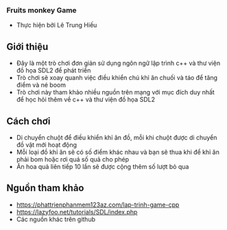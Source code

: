 ### Fruits monkey Game
- Thực hiện bởi Lê Trung Hiếu
## Giới thiệu
- Đây là một trò chơi đơn giản sử dụng ngôn ngữ lập trình c++ và thư viện đồ họa SDL2 để phát triển
- Trò chơi sẽ xoay quanh việc điều khiển chú khỉ ăn chuối và táo để tăng điểm và né boom
- Trò chơi này tham khảo nhiều nguồn trên mạng với mục đích duy nhất để học hỏi thêm về c++ và thư viện đồ họa SDL2
## Cách chơi
- Di chuyển chuột để điều khiển khỉ ăn đồ, mỗi khi chuột được di chuyển đồ vật mới hoạt động
- Mỗi loại đồ khỉ ăn sẽ có số điểm khác nhau và bạn sẽ thua khi để khỉ ăn phải bom hoặc rơi quá số quả cho phép
- Ăn hoa quả liên tiếp 10 lần sẽ được cộng thêm số lượt bỏ qua 
## Nguồn tham khảo
- https://phattrienphanmem123az.com/lap-trinh-game-cpp
- https://lazyfoo.net/tutorials/SDL/index.php
- Các nguồn khác trên github
